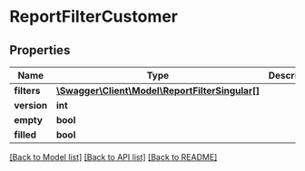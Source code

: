 # ReportFilterCustomer

## Properties
Name | Type | Description | Notes
------------ | ------------- | ------------- | -------------
**filters** | [**\Swagger\Client\Model\ReportFilterSingular[]**](ReportFilterSingular.md) |  | [optional] 
**version** | **int** |  | [optional] 
**empty** | **bool** |  | [optional] 
**filled** | **bool** |  | [optional] 

[[Back to Model list]](../../README.md#documentation-for-models) [[Back to API list]](../../README.md#documentation-for-api-endpoints) [[Back to README]](../../README.md)

